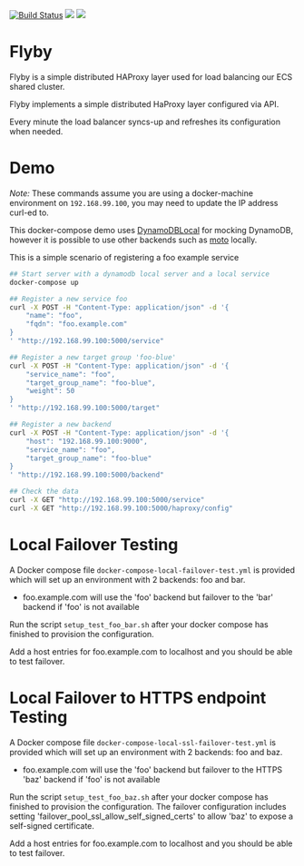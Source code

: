 [![Build Status](https://travis-ci.org/Skyscanner/flyby.svg?branch=master)](https://travis-ci.org/Skyscanner/flyby)
[![](https://images.microbadger.com/badges/image/skyscanner/flyby.svg)](http://microbadger.com/images/skyscanner/flyby "Get your own image badge on microbadger.com")
[![](https://images.microbadger.com/badges/version/skyscanner/flyby.svg)](http://microbadger.com/images/skyscanner/flyby "Get your own version badge on microbadger.com")

# Flyby
Flyby is a simple distributed HAProxy layer used for load balancing our ECS shared cluster.

Flyby implements a simple distributed HaProxy layer configured via API.

Every minute the load balancer syncs-up and refreshes its configuration when needed.

# Demo
*Note:* These commands assume you are using a docker-machine environment on `192.168.99.100`, you may need to update the IP address curl-ed to.

This docker-compose demo uses [DynamoDBLocal](http://docs.aws.amazon.com/amazondynamodb/latest/developerguide/DynamoDBLocal.html) for mocking DynamoDB, however it is possible to use other backends such as [moto](https://github.com/spulec/moto) locally.

This is a simple scenario of registering a foo example service
```sh
## Start server with a dynamodb local server and a local service
docker-compose up

## Register a new service foo
curl -X POST -H "Content-Type: application/json" -d '{
    "name": "foo",
    "fqdn": "foo.example.com"
}
' "http://192.168.99.100:5000/service"

## Register a new target group 'foo-blue'
curl -X POST -H "Content-Type: application/json" -d '{
    "service_name": "foo",
    "target_group_name": "foo-blue",
    "weight": 50
}
' "http://192.168.99.100:5000/target"

## Register a new backend
curl -X POST -H "Content-Type: application/json" -d '{
    "host": "192.168.99.100:9000",
    "service_name": "foo",
    "target_group_name": "foo-blue"
}
' "http://192.168.99.100:5000/backend"

## Check the data
curl -X GET "http://192.168.99.100:5000/service"
curl -X GET "http://192.168.99.100:5000/haproxy/config"
```

# Local Failover Testing

A Docker compose file `docker-compose-local-failover-test.yml` is provided which will set up an environment with 2 backends: foo and bar.
* foo.example.com will use the 'foo' backend but failover to the 'bar' backend if 'foo' is not available

Run the script `setup_test_foo_bar.sh` after your docker compose has finished to provision the configuration.

Add a host entries for foo.example.com to localhost and you should be able to test failover.

# Local Failover to HTTPS endpoint Testing

A Docker compose file `docker-compose-local-ssl-failover-test.yml` is provided which will set up an environment with 2 backends: foo and baz.
* foo.example.com will use the 'foo' backend but failover to the HTTPS 'baz' backend if 'foo' is not available

Run the script `setup_test_foo_baz.sh` after your docker compose has finished to provision the configuration. The failover configuration includes setting 'failover_pool_ssl_allow_self_signed_certs' to allow 'baz' to expose a self-signed certificate.

Add a host entries for foo.example.com to localhost and you should be able to test failover.
